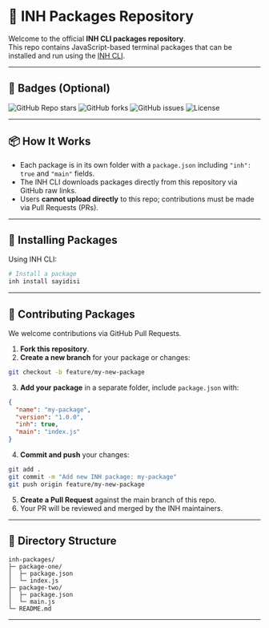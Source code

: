 # 🧠 INH Packages Repository

Welcome to the official **INH CLI packages repository**.  
This repo contains JavaScript-based terminal packages that can be installed and run using the [INH CLI](https://github.com/inhtam/inh).

---
## 🔹 Badges (Optional)

![GitHub Repo stars](https://img.shields.io/github/stars/inhtam/packages)
![GitHub forks](https://img.shields.io/github/forks/inhtam/packages)
![GitHub issues](https://img.shields.io/github/issues/inhtam/packages)
![License](https://img.shields.io/github/license/inhtam/packages)


---

## 📦 How It Works

- Each package is in its own folder with a `package.json` including `"inh": true` and `"main"` fields.
- The INH CLI downloads packages directly from this repository via GitHub raw links.
- Users **cannot upload directly** to this repo; contributions must be made via Pull Requests (PRs).

---

## 🔹 Installing Packages

Using INH CLI:

```bash
# Install a package
inh install sayidisi
````

---

## 🔹 Contributing Packages

We welcome contributions via GitHub Pull Requests.

1. **Fork this repository**.
2. **Create a new branch** for your package or changes:

```bash
git checkout -b feature/my-new-package
```

3. **Add your package** in a separate folder, include `package.json` with:

```json
{
  "name": "my-package",
  "version": "1.0.0",
  "inh": true,
  "main": "index.js"
}
```

4. **Commit and push** your changes:

```bash
git add .
git commit -m "Add new INH package: my-package"
git push origin feature/my-new-package
```

5. **Create a Pull Request** against the main branch of this repo.
6. Your PR will be reviewed and merged by the INH maintainers.

---

## 🔹 Directory Structure

```
inh-packages/
├─ package-one/
│  ├─ package.json
│  └─ index.js
├─ package-two/
│  ├─ package.json
│  └─ main.js
└─ README.md
```

---
